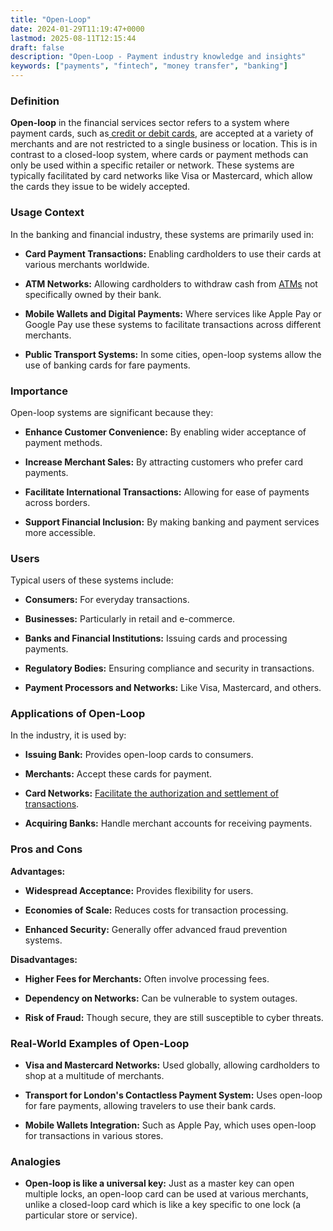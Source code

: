 ```yaml
---
title: "Open-Loop"
date: 2024-01-29T11:19:47+0000
lastmod: 2025-08-11T12:15:44
draft: false
description: "Open-Loop - Payment industry knowledge and insights"
keywords: ["payments", "fintech", "money transfer", "banking"]
---
```


### Definition

**Open-loop** in the financial services sector refers to a system where payment cards, such as[ credit or debit cards](https://faisalkhanllc.xyz/resources/payments-wiki/r/regulated-cards/), are accepted at a variety of merchants and are not restricted to a single business or location. This is in contrast to a closed-loop system, where cards or payment methods can only be used within a specific retailer or network. These systems are typically facilitated by card networks like Visa or Mastercard, which allow the cards they issue to be widely accepted.

### Usage Context

In the banking and financial industry, these systems are primarily used in:

- **Card Payment Transactions:** Enabling cardholders to use their cards at various merchants worldwide.

- **ATM Networks:** Allowing cardholders to withdraw cash from [ATMs](https://faisalkhanllc.xyz/resources/payments-wiki/a/automated-teller-machine-atm/) not specifically owned by their bank.

- **Mobile Wallets and Digital Payments:** Where services like Apple Pay or Google Pay use these systems to facilitate transactions across different merchants.

- **Public Transport Systems:** In some cities, open-loop systems allow the use of banking cards for fare payments.

### Importance

Open-loop systems are significant because they:

- **Enhance Customer Convenience:** By enabling wider acceptance of payment methods.

- **Increase Merchant Sales:** By attracting customers who prefer card payments.

- **Facilitate International Transactions:** Allowing for ease of payments across borders.

- **Support Financial Inclusion:** By making banking and payment services more accessible.

### Users

Typical users of these systems include:

- **Consumers:** For everyday transactions.

- **Businesses:** Particularly in retail and e-commerce.

- **Banks and Financial Institutions:** Issuing cards and processing payments.

- **Regulatory Bodies:** Ensuring compliance and security in transactions.

- **Payment Processors and Networks:** Like Visa, Mastercard, and others.

### Applications of Open-Loop

In the industry, it is used by:

- **Issuing Bank:** Provides open-loop cards to consumers.

- **Merchants:** Accept these cards for payment.

- **Card Networks:** [Facilitate the authorization and settlement of transactions](https://faisalkhanllc.xyz/resources/payments-wiki/c/card-networks/).

- **Acquiring Banks:** Handle merchant accounts for receiving payments.

### Pros and Cons

**Advantages:**

- **Widespread Acceptance:** Provides flexibility for users.

- **Economies of Scale:** Reduces costs for transaction processing.

- **Enhanced Security:** Generally offer advanced fraud prevention systems.

**Disadvantages:**

- **Higher Fees for Merchants:** Often involve processing fees.

- **Dependency on Networks:** Can be vulnerable to system outages.

- **Risk of Fraud:** Though secure, they are still susceptible to cyber threats.

### Real-World Examples of Open-Loop

- **Visa and Mastercard Networks:** Used globally, allowing cardholders to shop at a multitude of merchants.

- **Transport for London's Contactless Payment System:** Uses open-loop for fare payments, allowing travelers to use their bank cards.

- **Mobile Wallets Integration:** Such as Apple Pay, which uses open-loop for transactions in various stores.

### Analogies

- **Open-loop is like a universal key:** Just as a master key can open multiple locks, an open-loop card can be used at various merchants, unlike a closed-loop card which is like a key specific to one lock (a particular store or service).